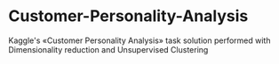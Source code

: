 # Customer-Personality-Analysis
Kaggle's «Customer Personality Analysis» task solution performed with Dimensionality reduction and  Unsupervised Clustering
